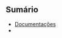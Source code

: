 ## Sumário

* [Documentações](https://github.com/palomaavena/palomaavena/blob/main/comandos/documenta%C3%A7%C3%B5es.md)
* [    ]( )
